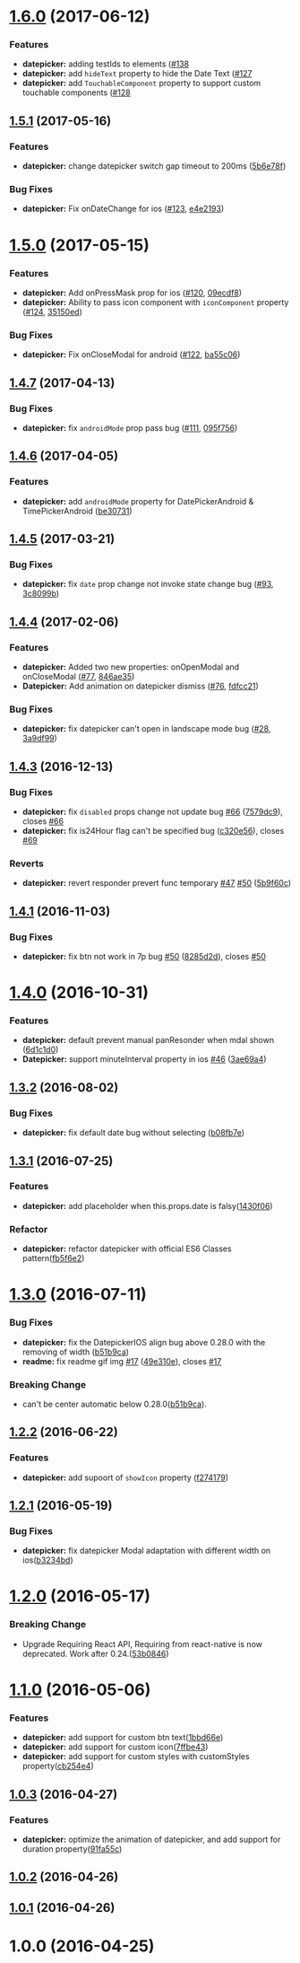 <a name="1.6.0"></a>
# [1.6.0](https://github.com/xgfe/react-native-custom-datetimepicker/compare/v1.5.1...v1.6.0) (2017-06-12)

### Features

* **datepicker:** adding testIds to elements ([#138](https://github.com/xgfe/react-native-custom-datetimepicker/issues/138)
* **datepicker:** add `hideText` property to hide the Date Text ([#127](https://github.com/xgfe/react-native-custom-datetimepicker/issues/127)
* **datepicker:** add `TouchableComponent` property to support custom touchable components ([#128](https://github.com/xgfe/react-native-custom-datetimepicker/issues/128)


<a name="1.5.1"></a>
## [1.5.1](https://github.com/xgfe/react-native-custom-datetimepicker/compare/v1.5.0...v1.5.1) (2017-05-16)


### Features

* **datepicker:** change datepicker switch gap timeout to 200ms ([5b6e78f](https://github.com/xgfe/react-native-custom-datetimepicker/commit/5b6e78f))

### Bug Fixes

* **datepicker:** Fix onDateChange for ios ([#123](https://github.com/xgfe/react-native-custom-datetimepicker/issues/123), [e4e2193](https://github.com/xgfe/react-native-custom-datetimepicker/commit/e4e2193))


<a name="1.5.0"></a>
# [1.5.0](https://github.com/xgfe/react-native-custom-datetimepicker/compare/v1.4.7...v1.5.0) (2017-05-15)


### Features

* **datepicker:** Add onPressMask prop for ios ([#120](https://github.com/xgfe/react-native-custom-datetimepicker/issues/120), [09ecdf8](https://github.com/xgfe/react-native-custom-datetimepicker/commit/09ecdf8))
* **datepicker:** Ability to pass icon component with `iconComponent` property ([#124](https://github.com/xgfe/react-native-custom-datetimepicker/issues/124), [35150ed](https://github.com/xgfe/react-native-custom-datetimepicker/commit/35150ed))

### Bug Fixes

* **datepicker:** Fix onCloseModal for android ([#122](https://github.com/xgfe/react-native-custom-datetimepicker/issues/122), [ba55c06](https://github.com/xgfe/react-native-custom-datetimepicker/commit/ba55c06))


<a name="1.4.7"></a>
## [1.4.7](https://github.com/xgfe/react-native-custom-datetimepicker/compare/v1.4.6...v1.4.7) (2017-04-13)


### Bug Fixes

* **datepicker:** fix `androidMode` prop pass bug ([#111](https://github.com/xgfe/react-native-custom-datetimepicker/issues/111), [095f756](https://github.com/xgfe/react-native-custom-datetimepicker/commit/095f756))


<a name="1.4.6"></a>
## [1.4.6](https://github.com/xgfe/react-native-custom-datetimepicker/compare/v1.4.5...v1.4.6) (2017-04-05)


### Features

* **datepicker:** add `androidMode` property for DatePickerAndroid & TimePickerAndroid ([be30731](https://github.com/xgfe/react-native-custom-datetimepicker/commit/be30731))



<a name="1.4.5"></a>
## [1.4.5](https://github.com/xgfe/react-native-custom-datetimepicker/compare/v1.4.4...v1.4.5) (2017-03-21)


### Bug Fixes

* **datepicker:** fix `date` prop change not invoke state change bug ([#93](https://github.com/xgfe/react-native-custom-datetimepicker/issues/93), [3c8099b](https://github.com/xgfe/react-native-custom-datetimepicker/commit/3c8099b))



<a name="1.4.4"></a>
## [1.4.4](https://github.com/xgfe/react-native-custom-datetimepicker/compare/v1.4.3...v1.4.4) (2017-02-06)


### Features

* **datepicker:** Added two new properties: onOpenModal and onCloseModal ([#77](https://github.com/xgfe/react-native-custom-datetimepicker/pull/77), [846ae35](https://github.com/xgfe/react-native-custom-datetimepicker/commit/846ae35))
* **Datepicker:** Add animation on datepicker dismiss ([#76](https://github.com/xgfe/react-native-custom-datetimepicker/pull/76), [fdfcc21](https://github.com/xgfe/react-native-custom-datetimepicker/commit/fdfcc21))

### Bug Fixes

* **datepicker:** fix datepicker can't  open in landscape mode bug ([#28](https://github.com/xgfe/react-native-custom-datetimepicker/issues/28), [3a9df99](https://github.com/xgfe/react-native-custom-datetimepicker/commit/3a9df99))



<a name="1.4.3"></a>
## [1.4.3](https://github.com/xgfe/react-native-custom-datetimepicker/compare/v1.4.1...v1.4.3) (2016-12-13)


### Bug Fixes

* **datepicker:** fix `disabled` props change not update bug [#66](https://github.com/xgfe/react-native-custom-datetimepicker/issues/66) ([7579dc9](https://github.com/xgfe/react-native-custom-datetimepicker/commit/7579dc9)), closes [#66](https://github.com/xgfe/react-native-custom-datetimepicker/issues/66)
* **datepicker:** fix is24Hour flag can't be specified bug ([c320e56](https://github.com/xgfe/react-native-custom-datetimepicker/commit/c320e56)), closes [#69](https://github.com/xgfe/react-native-custom-datetimepicker/issues/69)


### Reverts

* **datepicker:** revert responder prevert func temporary [#47](https://github.com/xgfe/react-native-custom-datetimepicker/issues/47) [#50](https://github.com/xgfe/react-native-custom-datetimepicker/issues/50) ([5b9f60c](https://github.com/xgfe/react-native-custom-datetimepicker/commit/5b9f60c))



<a name="1.4.1"></a>
## [1.4.1](https://github.com/xgfe/react-native-custom-datetimepicker/compare/v1.4.0...v1.4.1) (2016-11-03)


### Bug Fixes

* **datepicker:** fix btn not work in 7p bug [#50](https://github.com/xgfe/react-native-custom-datetimepicker/issues/50) ([8285d2d](https://github.com/xgfe/react-native-custom-datetimepicker/commit/8285d2d)), closes [#50](https://github.com/xgfe/react-native-custom-datetimepicker/issues/50)



<a name="1.4.0"></a>
# [1.4.0](https://github.com/xgfe/react-native-custom-datetimepicker/compare/v1.3.2...v1.4.0) (2016-10-31)


### Features

* **datepicker:** default prevent manual panResonder when mdal shown ([6d1c1d0](https://github.com/xgfe/react-native-custom-datetimepicker/commit/6d1c1d0))
* **Datepicker:** support minuteInterval property in ios [#46](https://github.com/xgfe/react-native-custom-datetimepicker/issues/46) ([3ae69a4](https://github.com/xgfe/react-native-custom-datetimepicker/commit/3ae69a4))



<a name="1.3.2"></a>
## [1.3.2](https://github.com/xgfe/react-native-custom-datetimepicker/compare/v1.3.1...v1.3.2) (2016-08-02)


### Bug Fixes

* **datepicker:** fix default date bug without selecting ([b08fb7e](https://github.com/xgfe/react-native-custom-datetimepicker/commit/b08fb7e))



<a name="1.3.1"></a>
## [1.3.1](https://github.com/xgfe/react-native-custom-datetimepicker/compare/v1.3.0...v1.3.1) (2016-07-25)


### Features

* **datepicker:** add placeholder when this.props.date is falsy([1430f06](https://github.com/xgfe/react-native-custom-datetimepicker/commit/1430f06906906d408217bae8183395969f3cf51f))

### Refactor

* **datepicker:** refactor datepicker with official ES6 Classes pattern([fb5f6e2](https://github.com/xgfe/react-native-custom-datetimepicker/commit/fb5f6e2))

<a name="1.3.0"></a>
# [1.3.0](https://github.com/xgfe/react-native-custom-datetimepicker/compare/v1.2.2...v1.3.0) (2016-07-11)


### Bug Fixes

* **datepicker:** fix the DatepickerIOS align bug above 0.28.0 with the removing of width ([b51b9ca](https://github.com/xgfe/react-native-custom-datetimepicker/commit/b51b9ca))
* **readme:** fix readme gif img   [#17](https://github.com/xgfe/react-native-custom-datetimepicker/issues/17) ([49e310e](https://github.com/xgfe/react-native-custom-datetimepicker/commit/49e310e)), closes [#17](https://github.com/xgfe/react-native-custom-datetimepicker/issues/17)

### Breaking Change

* can't be center automatic below 0.28.0([b51b9ca](https://github.com/xgfe/react-native-custom-datetimepicker/commit/b51b9ca)).

<a name="1.2.2"></a>
## [1.2.2](https://github.com/xgfe/react-native-custom-datetimepicker/compare/v1.2.1...v1.2.2) (2016-06-22)


### Features

* **datepicker:** add supoort of `showIcon` property ([f274179](https://github.com/xgfe/react-native-custom-datetimepicker/commit/f274179))



<a name="1.2.1"></a>
## [1.2.1](https://github.com/xgfe/react-native-custom-datetimepicker/compare/v1.2.0...v1.2.1) (2016-05-19)


### Bug Fixes

* **datepicker:** fix datepicker Modal adaptation with different width on ios([b3234bd](https://github.com/xgfe/react-native-custom-datetimepicker/commit/b3234bd))



<a name="1.2.0"></a>
# [1.2.0](https://github.com/xgfe/react-native-custom-datetimepicker/compare/v1.1.0...v1.2.0) (2016-05-17)

### Breaking Change

* Upgrade Requiring React API, Requiring from react-native is now deprecated. Work after 0.24.([53b0846](https://github.com/xgfe/react-native-custom-datetimepicker/commit/53b0846))

<a name="1.1.0"></a>
# [1.1.0](https://github.com/xgfe/react-native-custom-datetimepicker/compare/v1.0.3...v1.1.0) (2016-05-06)


### Features

* **datepicker:** add support for custom btn text([1bbd66e](https://github.com/xgfe/react-native-custom-datetimepicker/commit/1bbd66e))
* **datepicker:** add support for custom icon([7ffbe43](https://github.com/xgfe/react-native-custom-datetimepicker/commit/7ffbe43))
* **datepicker:** add support for custom styles with customStyles property([cb254e4](https://github.com/xgfe/react-native-custom-datetimepicker/commit/cb254e4))



<a name="1.0.3"></a>
## [1.0.3](https://github.com/xgfe/react-native-custom-datetimepicker/compare/v1.0.2...v1.0.3) (2016-04-27)


### Features

* **datepicker:** optimize the animation of datepicker, and add support for duration property([91fa55c](https://github.com/xgfe/react-native-custom-datetimepicker/commit/91fa55c))



<a name="1.0.2"></a>
## [1.0.2](https://github.com/xgfe/react-native-custom-datetimepicker/compare/v1.0.1...v1.0.2) (2016-04-26)



<a name="1.0.1"></a>
## [1.0.1](https://github.com/xgfe/react-native-custom-datetimepicker/compare/v1.0.0...v1.0.1) (2016-04-26)



<a name="1.0.0"></a>
# 1.0.0 (2016-04-25)



